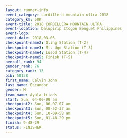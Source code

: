 ```yaml
---
layout: runner-info 
event_category: cordillera-mountain-ultra-2018 
category_km: 50K 
event-title: 2018 CORDILLERA MOUNTAIN ULTRA 
event-location: Dalupirip Itogon Benguet Philippines 
event-logo: 
event-date: 2018-03-03 
checkpoint-name2: Oling Station (T-2) 
checkpoint-name3: Mt. Ugo Station (T-3) 
checkpoint-name4: Lusod Station (T-4) 
checkpoint-name5: Finish (T-5) 
overall_rank: 94
gender_rank: 76
category_rank: 13
bib: 50138
first_name: Calvin John
last_name: Escandor
gender: M
team_name: Ayala triads
start: Sun, 04-00-00 am
checkpoint2: Sun, 06-07-07 am
checkpoint3: Sun, 08-52-37 am
checkpoint4: Sun, 10-09-58 am
checkpoint5: Sun, 01-48-29 pm
finish: 9-48-29
status: FINISHER
---
```


